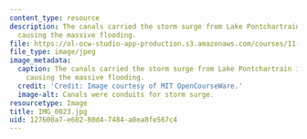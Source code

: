```yaml
---
content_type: resource
description: The canals carried the storm surge from Lake Pontchartrain into the city,
  causing the massive flooding.
file: https://ol-ocw-studio-app-production.s3.amazonaws.com/courses/11-945-katrina-practicum-spring-2006/127600a7e68280d47484a0ea8fe567c4_IMG_0023.jpg
file_type: image/jpeg
image_metadata:
  caption: The canals carried the storm surge from Lake Pontchartrain into the city,
    causing the massive flooding.
  credit: 'Credit: Image courtesy of MIT OpenCourseWare.'
  image-alt: Canals were conduits for storm surge.
resourcetype: Image
title: IMG_0023.jpg
uid: 127600a7-e682-80d4-7484-a0ea8fe567c4
---
```

